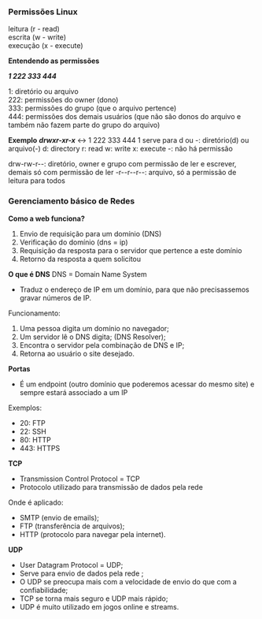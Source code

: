 ### Permissões Linux

leitura (r - read)<br>
escrita (w - write)<br>
execução (x - execute)<br>

**Entendendo as permissões**

***1 222 333 444***

1: diretório ou arquivo<br>
222: permissões do owner (dono)<br>
333: permissões do grupo (que o arquivo pertence)<br>
444: permissões dos demais usuários (que não são donos do arquivo e também não fazem parte do grupo do arquivo)

**Exemplo**
***drwxr-xr-x***
<-> 1 222 333 444
1 serve para d ou -: diretório(d) ou arquivo(-)
d: directory 
r: read
w: write
x: execute
-: não há permissão

drw-rw-r--: diretório, owner e grupo com permissão de ler e escrever, demais só com permissão de ler
-r--r--r--: arquivo, só a permissão de leitura para todos

### Gerenciamento básico de Redes

**Como a web funciona?**
1. Envio de requisição para um domínio (DNS)
2. Verificação do domínio (dns = ip)
3. Requisição da resposta para o servidor que pertence a este domínio
4. Retorno da resposta a quem solicitou

**O que é DNS**
DNS = Domain Name System
* Traduz o endereço de IP em um domínio, para que não precisassemos gravar números de IP.

Funcionamento: 

1. Uma pessoa digita um domínio no navegador;
2. Um servidor lê o DNS digita; (DNS Resolver);
3. Encontra o servidor pela combinação de DNS e IP;
4. Retorna ao usuário o site desejado.

**Portas** 

* É um endpoint (outro domínio que poderemos acessar do mesmo site) e sempre estará associado a um IP

Exemplos:
* 20: FTP
* 22: SSH
* 80: HTTP
* 443: HTTPS

**TCP**

* Transmission Control Protocol = TCP
* Protocolo utilizado para transmissão de dados pela rede 

Onde é aplicado:

* SMTP (envio de emails);
* FTP (transferência de arquivos);
* HTTP (protocolo para navegar pela internet).

**UDP**

* User Datagram Protocol = UDP;
* Serve para envio de dados pela rede ;
* O UDP se preocupa mais com a velocidade de envio do que com a confiabilidade;
* TCP se torna mais seguro e UDP mais rápido;
* UDP é muito utilizado em jogos online e streams.







